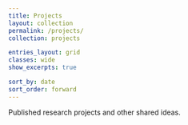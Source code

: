 ```yaml
---
title: Projects
layout: collection
permalink: /projects/
collection: projects

entries_layout: grid
classes: wide
show_excerpts: true

sort_by: date
sort_order: forward
---
```


Published research projects and other shared ideas.